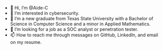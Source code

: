 - 👋 Hi, I’m @Aide-C
- 👀 I’m interested in cybersecurity. 
- 🌱 I’m a new graduate from Texas State University with a Bachelor of Science in Computer Science and a minor in Applied Mathematics. 
- 💞️ I’m looking for a job as a SOC analyst or penetration tester.
- 📫 How to reach me through messages on GitHub, LinkedIn, and email on my resume. 

<!---
Aide-C/Aide-C is a ✨ special ✨ repository because its `README.md` (this file) appears on your GitHub profile.
You can click the Preview link to take a look at your changes.
--->
